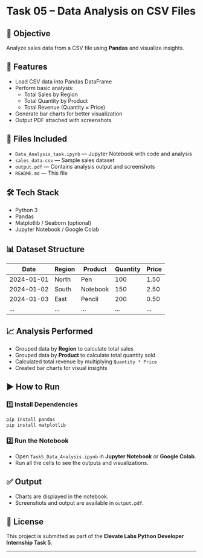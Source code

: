 # Task 05 – Data Analysis on CSV Files

## 🚀 Objective
Analyze sales data from a CSV file using **Pandas** and visualize insights.

## 🔧 Features
- Load CSV data into Pandas DataFrame
- Perform basic analysis:
  - Total Sales by Region
  - Total Quantity by Product
  - Total Revenue (Quantity × Price)
- Generate bar charts for better visualization
- Output PDF attached with screenshots

## 📁 Files Included
- `Data_Analysis_task.ipynb` — Jupyter Notebook with code and analysis
- `sales_data.csv` — Sample sales dataset
- `output.pdf` — Contains analysis output and screenshots
- `README.md` — This file

## 🛠 Tech Stack
- Python 3
- Pandas
- Matplotlib / Seaborn (optional)
- Jupyter Notebook / Google Colab

## 📊 Dataset Structure
| Date       | Region | Product  | Quantity | Price |
|-------------|--------|----------|----------|-------|
| 2024-01-01 | North  | Pen      | 100      | 1.50  |
| 2024-01-02 | South  | Notebook | 150      | 2.50  |
| 2024-01-03 | East   | Pencil   | 200      | 0.50  |
| ...        | ...    | ...      | ...      | ...   |

## 📈 Analysis Performed
- Grouped data by **Region** to calculate total sales
- Grouped data by **Product** to calculate total quantity sold
- Calculated total revenue by multiplying `Quantity * Price`
- Created bar charts for visual insights

## ▶️ How to Run

### 1️⃣ Install Dependencies
```bash
pip install pandas
pip install matplotlib
```

### 2️⃣ Run the Notebook
- Open `Task5_Data_Analysis.ipynb` in **Jupyter Notebook** or **Google Colab**.
- Run all the cells to see the outputs and visualizations.

## ✅ Output
- Charts are displayed in the notebook.
- Screenshots and output are available in `output.pdf`.

## 📜 License
This project is submitted as part of the **Elevate Labs Python Developer Internship Task 5**.

---

